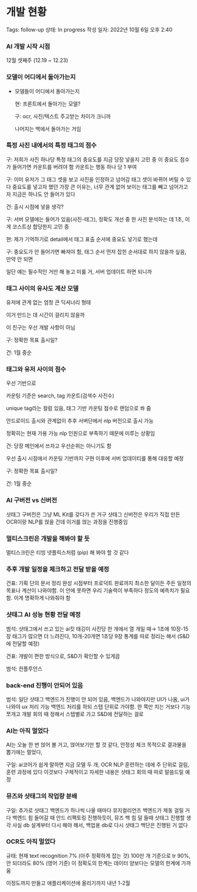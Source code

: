 # 개발 현황

Tags: follow-up
상태: In progress
작성 일자: 2022년 10월 6일 오후 2:40

### AI 개발 시작 시점

12월 셋째주 (12.19 ~ 12.23)

### 모델이 어디에서 돌아가는지

- 모델들이 어디에서 돌아가는지
    
    현: 프론트에서 돌아가는 모델?
    
    구: ocr, 사진/텍스트 주고받는 차이가 크니까
    
    나머지는 백에서 돌아가는 거임
    

### 특정 사진 내에서의 특정 태그의 점수

구: 저희가 사진 하나당 특정 태그의 중요도를 지금 당장 넣을지 고민 중
이 중요도 점수가 들어가면 카운트를 버려야 함
카운트는 행동 하나 당 1 부여

구: 이미 유저가 그 태그 셋을 보고 사진을 인정하고 넘어감
태그 셋이 바뀌어 버릴 수 있다
중요도를 넣고자 했던 가장 큰 이유는, 너무 관계 없어 보이는 태그를 빼고 넘어가고자
지금은 하나도 안 들어가 있다

건: 출시 시점에 넣을 생각?

구: 서버 모델에는 들어가 있음(사진-태그), 정확도 개선 중
한 사진 분석하는 데 1초, 이게 코스트상 합당한지 고민 중

현: 제가 기억하기로 detail에서 태그 표출 순서에 중요도 넣기로 했는데

구: 중요도가 안 들어가면 빠져야 함, 태그 순서
먼저 잡힌 순서대로 하지 않을까 싶음, 만약 안 되면

일단 얘는 필수적인 거만 해 놓고 미룰 거, 서버 업데이트 하면 되니까

### 태그 사이의 유사도 계산 모델

유저에 관계 없는 엄청 큰 딕셔너리 형태

이거 만드는 데 시간이 걸리지 않을까

이 친구는 우선 개발 사항이 아님

구: 정확한 목표 출시일?

건: 1월 중순

### 태그와 유저 사이의 점수

우선 기반으로

카운팅 기준은 search, tag 카운트(검색수 사진수)

unique tag라는 컬럼 있음, 태그 기반 카운팅 점수로 랜덤으로 쏴 줌

안드로이드 출시와 관계없이 추후 서버단에서 nlp 버전으로 출시 가능

정확히는 현재 가용 가능 nlp 인원으로 부족하기 때문에 미루는 상황임

건: 당장 메인에서 쓰자고 우선순위는 아니기도 함

우선 출시 시점에서  카운팅 기반까지 구현 이후에 서버 업데이티를 통해 대응할 예정

구: 정확한 목표 출시일?

건: 1월 중순

### AI 구버전 vs 신버전

샷태그 구버전은 그냥 ML Kit를 갖다가 쓴 거구
샷태그 신버전은 우리가 직접 만든 OCR이랑 NLP를 얹을 건데
이거를 얹는 과정을 진행중임

### 멀티스크린은 개발을 해봐야 할 듯

멀티스크린은 티빙 넷플릭스처럼 (pip) 해 봐야 할 것 같다

### 추후 개발 일정을 체크하고 전달 받을 예정

건표: 기획 단의 문서 정리 완성 시점부터 프로덕트 완료까지
최소한 달이든 주든 일정의 목표나 계산이 나와야함.
이 안에 못하면 우리 기술력이 부족하다 정도의 예측치가 필요함. 이게 명확하게 나와줘야 함

### 샷태그 AI 성능 현황 전달 예정

범석: 샷태그에서 쓰고 있는 ai킷
태깅이 사진당 한 개에서 열 개일 때→ 1초에 10장-15장
태그가 많으면 더 느려진다, 10개-20개면 1초당 9장
통계를 따로 정리는 해서 (S&D에 전달할 예정)

건표: 개발이 편한 방식으로, S&D가 확인할 수 있게끔

범석: 컨플루언스

### back-end 진행이 안되어 있음

범석: 일단 샷태그 백엔드가 진행이 안 되어 있음, 백엔드가 나와야지만 UI가 나옴, ui가 나와야 ux 처리 가능
백엔드 처리를 하되 스텝 단위로 가야함. 한 쪽만 치는 거보다 기능 쪼개고
개발 회의 때 정해서 스텝별로 가고 S&D에 전달하는 걸로

### AI는 아직 멀었다

AI는 오늘 한 번 얹어 볼 거고, 얹어보기만 할 것 같다, 안정성 체크 목적으로
결과물을 뽑기에는 멀었다, 

구일: ai코어가 쉽게 말하면 지금 모델 두 개, OCR NLP
훈련하는 데에 주 단위로 걸림, 훈련 과정에 있다
이것보다 구체적이고 자세한 내용은 샷태그 회의 때 따로 말씀드릴 예정

### 뮤즈와 샷태그의 작업량 분배

구일: 추가로 샷태그 백엔드가 하나씩 나올 때마다 뮤지컬리언즈 백엔드가 제동 걸릴 거다
백엔드 힘 들어갈 때 안드 리팩토링 진행하듯이, 뮤즈 백 힘 덜 들때 샷태그 진행할 생각
사실 db 설계부터 다시 해야 해서, 백업용 db로 다시
샷태그 백단은 진행된 거 없다

### OCR도 아직 멀었다

규태: 현재 text recognition 7% (아주 정확하게 잡는 것)
100만 개 기준으로 tr 90%, 안 되더라도 80% (영어 기준)
이 정확도의 한계는 데이터 양보다는 모델의 한계에 가까움

이정도까지 만들고 애플리케이션에 올리기까지 내년 1-2월